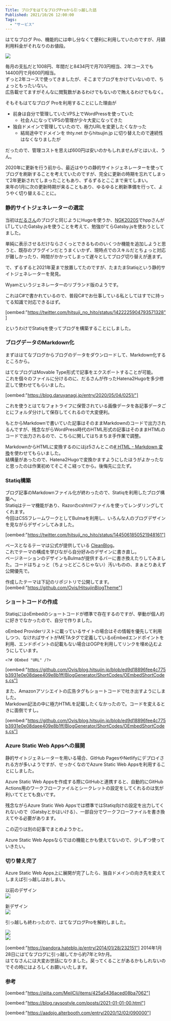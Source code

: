 ```yaml
---
Title: ブログをはてなブログProから引っ越した話
Published: 2021/10/26 12:00:00
Tags:
  - "サービス"
---
```


はてなブログ Pro、機能的には申し分なくて便利に利用していたのですが、月額利用料金がそれなりのお値段。  

![](price.jpg) 

<!-- more -->

毎月の支払だと1008円、年間だと8434円で月703円相当、2年コースでも14400円で月600円相当。  
ずっと2年コースで使ってきましたが、そこまでブログをかけていないので、ちょっともったいない。  
広告載せてますがそんなに閲覧数があるわけでもないので賄えるわけでもなく。

そもそもはてなブログ Proを利用することにした理由が

- 前身は自分で管理していたVPS上でWordPressを使っていた
  - 社会人になってVPSの管理が少々大変になってきた
- 独自ドメインで管理していたので、極力URLを変更したくなかった
  - 結局途中でドメインを thty.net からhitsujin.jp に切り替えたので連続性はなくなりましたが

だったので、管理コストを思えば600円は安いのかもしれませんがとはいえ、うん。  

2020年に更新を行う前から、最近はやりの静的サイトジェネレーターを使ってブログを刷新することを考えていたのですが、完全に更新の時期を忘れてしまって2年更新されてしまったこともあり、ずるずるとここまで来てしまい。  
来年の1月に次の更新時期が来ることもあり、ゆるゆると刷新準備を行って、ようやく切り替えることに。  

### 静的サイトジェネレーターの選定  
当初は[だるさん](https://daruyanagi.jp/)のブログと同じようにHugoを使うか、[NGK2020S](https://ngk2020s.netlify.app)でhppさんがLTしていたGatsby.jsを使うことを考えて、勉強がてらGatsby.jsを使おうとしてました。  

単純に表示させるだけならさくっとできるもののいくつか機能を追加しようと思うと、既存のプラグインだとうまくいかず、現時点でのスキルだとちょっと対応が難しかったり、時間がかかってしまって遅々としてブログ切り替えが進まず。  

で、ずるずると2021年夏まで放置してたのですが、たまたまStatiqという静的サイトジェネレーターを発見。  

Wyamというジェネレーターのリブランド版のようです。  

これはC#で書かれているので、普段C#でお仕事している私としてはすでに持ってる知識で対応できるはず。  

[oembed:"https://twitter.com/hitsuji_no_hito/status/1422225904793571328"]

というわけでStatiqを使ってブログを構築することにしました。  

### ブログデータのMarkdown化  

まずははてなブログからブログのデータをダウンロードして、Markdown化するところから。  

はてなブログはMovable Type形式で記事をエクスポートすることが可能。  
これを個々のファイルに分けるのに、だるさんが作ったHatena2Hugoを多少修正して使わせてもらいました。  

[oembed:"https://blog.daruyanagi.jp/entry/2020/05/04/0251/"]

これを使うとはてなフォトライフに保管されている画像データを各記事データごとにフォルダ分けして保存してくれるので大変便利。  

もとからMarkdownで書いていた記事はそのままMarkdownのコードで出力されるんですが、残念ながらWordPress時代のHTML形式の記事はそのままHTMLのコードで出力されるので、こちらに関してはちまちま手作業で調整。  

MarkdownからHTMLに変換するのにはjz5さんとこの[# HTML - Markdown 変換](https://pronama.jp/md/)を使わせてもらいました。  
結構量があったので、Hatena2Hugoで変換かますようにしたほうがよかったなと思ったのは作業初めてそこそこ経ってから。後悔先に立たず。

### Statiq構築
ブログ記事のMarkdownファイル化が終わったので、Statiqを利用したブログ構築へ。  
Statiqはテーマ機能があり、Razorのcshtmlファイルを使ってレンダリングしてくれます。  
今回はCSSフレームワークとしてBulmaを利用し、いろんな人のブログデザインを見ながらデザインしてみました。  

[oembed:"https://twitter.com/hitsuji_no_hito/status/1445061850521948161"]

ベースとなるテーマは公式が提供している [CleanBlog](https://github.com/statiqdev/CleanBlog)。  
これでテーマの構成を学びながら自分好みのデザインに書き直し。  
ページネーションのデザインもBulmaが提供するバーに書き換えたりしてみました。コードはちょっと（ちょっとどころじゃない）汚いものの、まぁとりあえず公開優先で。  

作成したテーマは下記のリポジトリで公開してます。  
[oembed:"https://github.com/Ovis/HitsujinBlogTheme"]


### ショートコードの作成  
StatiqにはoEmbedのショートコードが標準で存在するのですが、挙動が個人的に好きでなかったので、自分で作りました。  

oEmbed Providerリストに載っているサイトの場合はその情報を優先して利用しつつ、なければサイトがMETAタグで定義しているoEmbedエンドポイントを利用、エンドポイントの記載もない場合はOGPを利用してリンクを埋め込むようにしています。  

```
<?# OEmbed "URL" /?>
```

[oembed:"https://github.com/Ovis/blog.hitsujin.jp/blob/ed9d18896fee4c775b3931e0e08daee409e8b1ff/BlogGenerator/ShortCodes/OEmbedShortCodes.cs"]

また、Amazonアソシエイトの広告タグもショートコードで吐き出すようにしました。  
Markdown記法の中に極力HTMLを記載したくなかったので。コードを変えるときに面倒ですし。  

[oembed:"https://github.com/Ovis/blog.hitsujin.jp/blob/ed9d18896fee4c775b3931e0e08daee409e8b1ff/BlogGenerator/ShortCodes/OEmbedShortCodes.cs"]

### Azure Static Web Appsへの展開
静的サイトジェネレーターを用いる場合、GitHub PagesやNetlifyにデプロイされる方が多いようですが、せっかくなのでAzure Static Web Appsを利用することにしました。  

Azure Static Web Appsを作成する際にGitHubと連携すると、自動的にGitHub Actions用のワークフローファイルとシークレットの設定をしてくれるのは気が利いててとても良いです。

残念ながらAzure Static Web Appsでは標準ではStatiq向けの設定を出力してくれないので（Gatsbyとかはいける）、一部自分でワークフローファイルを書き換えてやる必要があります。  

この辺りは別の記事でまとめようかと。  

Azure Static Web Appsならではの機能とかも使えてないので、少しずつ使っていきたい。  

### 切り替え完了  

Azure Static Web Apps上に展開が完了したら、独自ドメインの向き先を変えてしまえば引っ越しはおしまい。  

以前のデザイン  
![](before.jpg)   

新デザイン  
![](after.jpg)   

引っ越しも終わったので、はてなブログProを解約しました。  

![](hatenapro1.jpg)   
![](hatenapro2.jpg)   


[oembed:"https://pandora.hateblo.jp/entry/2014/01/28/232151"]
2014年1月28日にはてなブログに引っ越してから約7年と9か月。  
はてなさんには大変お世話になりました。戻ってくることがあるかもしれないのでその時にはよろしくお願いいたします。

### 参考

[oembed:"https://qiita.com/MeilCli/items/425a5436aced08ba7062"]

[oembed:"https://blog.raysostyle.com/posts/2021-01-01-00.html"]

[oembed:"https://aadojo.alterbooth.com/entry/2020/12/02/090000"]